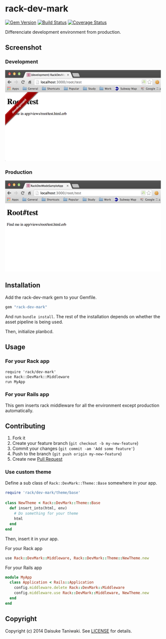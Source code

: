 # rack-dev-mark

[![Gem Version](https://badge.fury.io/rb/rack-dev-mark.svg)](http://badge.fury.io/rb/rack-dev-mark) [![Build Status](https://secure.travis-ci.org/dtaniwaki/rack-dev-mark.png?branch=master)](http://travis-ci.org/dtaniwaki/rack-dev-mark) [![Coverage Status](https://coveralls.io/repos/dtaniwaki/rack-dev-mark/badge.png?branch=master)](https://coveralls.io/r/dtaniwaki/rack-dev-mark?branch=master)

Differenciate development environment from production.

## Screenshot

### Development

![screenshot development](screenshot-development.png)

### Production

![screenshot production](screenshot-production.png)

## Installation

Add the rack-dev-mark gem to your Gemfile.

```ruby
gem "rack-dev-mark"
```

And run `bundle install`. The rest of the installation depends on
whether the asset pipeline is being used.

Then, initialize planbcd.

## Usage

### For your Rack app

```ruby:config.ru
require 'rack/dev-mark'
use Rack::DevMark::Middleware
run MyApp
```

### For your Rails app

This gem inserts rack middleware for all the environment except production automatically.

## Contributing

1. Fork it
2. Create your feature branch (`git checkout -b my-new-feature`)
3. Commit your changes (`git commit -am 'Add some feature'`)
4. Push to the branch (`git push origin my-new-feature`)
5. Create new [Pull Request](../../pull/new/master)

### Use custom theme

Define a sub class of `Rack::DevMark::Theme::Base` somewhere in your app.

```ruby
require 'rack/dev-mark/theme/base'

class NewTheme < Rack::DevMark::Theme::Base
  def insert_into(html, env)
    # Do something for your theme
    html
  end
end
```

Then, insert it in your app.

For your Rack app

```ruby
use Rack::DevMark::Middleware, Rack::DevMark::Theme::NewTheme.new
```

For your Rails app

```ruby:config/application.rb
module MyApp
  class Application < Rails::Application
    config.middleware.delete Rack::DevMark::Middleware
    config.middleware.use Rack::DevMark::Middleware, NewTheme.new
  end
end
```

## Copyright

Copyright (c) 2014 Daisuke Taniwaki. See [LICENSE](LICENSE) for details.
